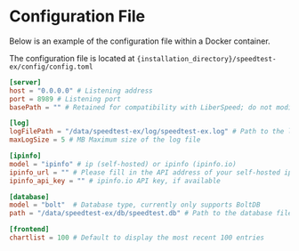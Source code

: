 # Configuration File

Below is an example of the configuration file within a Docker container.

The configuration file is located at `{installation_directory}/speedtest-ex/config/config.toml`

```toml
[server]
host = "0.0.0.0" # Listening address
port = 8989 # Listening port
basePath = "" # Retained for compatibility with LiberSpeed; do not modify if not needed

[log]
logFilePath = "/data/speedtest-ex/log/speedtest-ex.log" # Path to the log file
maxLogSize = 5 # MB Maximum size of the log file

[ipinfo]
model = "ipinfo" # ip (self-hosted) or ipinfo (ipinfo.io)
ipinfo_url = "" # Please fill in the API address of your self-hosted ipinfo service when self-hosting
ipinfo_api_key = "" # ipinfo.io API key, if available

[database]
model = "bolt"  # Database type, currently only supports BoltDB
path = "/data/speedtest-ex/db/speedtest.db" # Path to the database file

[frontend]
chartlist = 100 # Default to display the most recent 100 entries
``` 
